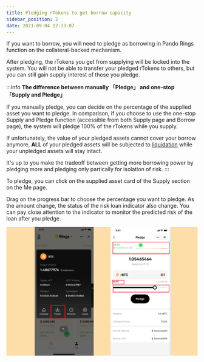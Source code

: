 ```yaml
---
title: Pledging rTokens to get borrow capacity
sidebar_position: 2
date: 2021-09-04 12:33:07
---
```


If you want to borrow, you will need to pledge as borrowing in Pando Rings function on the collateral-backed mechanism.  

After pledging, the rTokens you get from supplying will be locked into the system. You will not be able to transfer your pledged rTokens to others, but you can still gain supply interest of those you pledge.

:::info
**The difference between manually 「Pledge」 and one-stop 「Supply and Pledge」**

If you manually pledge, you can decide on the percentage of the supplied asset you want to pledge. In comparison, if you choose  to use the one-stop Supply and Pledge function (accessible from both Supply page and Borrow page), the system will pledge 100% of the rTokens while you supply.

If unfortunately, the value of your pledged assets cannot cover your borrow anymore, **ALL** of your pledged assets will be subjected to [liquidation](../key-concepts/liquidation) while your unpledged assets will stay intact. 

It's up to you make the tradeoff between getting more borrowing power by pledging more and pledging only partically for isolation of risk.
:::

To pledge, you can click on the supplied asset card of the Supply section on the Me page. 

Drag on the progress bar to choose the percentage you want to pledge. As the amount change, the status of the risk loan indicator also change. You can pay close attention to the indicator to monitor the predicted risk of the loan after you pledge. 

![](../assets/pledge1.jpg)